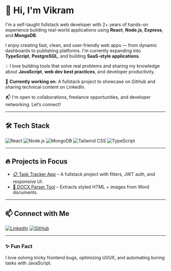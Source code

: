 # 👋 Hi, I'm Vikram

I'm a self-taught fullstack web developer with 2+ years of hands-on experience building real-world applications using **React**, **Node.js**, **Express**, and **MongoDB**.

I enjoy creating fast, clean, and user-friendly web apps — from dynamic dashboards to publishing platforms. I'm currently expanding into **TypeScript**, **PostgreSQL**, and building **SaaS-style applications**.

💡 I love building tools that solve real problems and sharing my knowledge about **JavaScript**, **web dev best practices**, and developer productivity.

🚀 **Currently working on**: A fullstack project to showcase on GitHub and sharing technical content on LinkedIn.

📬 I'm open to collaborations, freelance opportunities, and developer networking. Let’s connect!

---

## 🛠️ Tech Stack
![React](https://img.shields.io/badge/React-20232A?style=flat&logo=react&logoColor=61DAFB)
![Node.js](https://img.shields.io/badge/Node.js-339933?style=flat&logo=nodedotjs&logoColor=white)
![MongoDB](https://img.shields.io/badge/MongoDB-4EA94B?style=flat&logo=mongodb&logoColor=white)
![Tailwind CSS](https://img.shields.io/badge/Tailwind-06B6D4?style=flat&logo=tailwindcss&logoColor=white)
![TypeScript](https://img.shields.io/badge/TypeScript-007ACC?style=flat&logo=typescript&logoColor=white)

---

## 🔥 Projects in Focus
- [📋 Task Tracker App](https://github.com/vikramhegde07/task-tracker) – A fullstack project with filters, JWT auth, and responsive UI.
- [📄 DOCX Parser Tool](https://github.com/vikramhegde07/docx-parser) – Extracts styled HTML + images from Word documents.

---

## 📫 Connect with Me

[![LinkedIn](https://img.shields.io/badge/LinkedIn-blue?style=flat&logo=linkedin&logoColor=white)](https://linkedin.com/in/YOUR-LINKEDIN-ID)
[![GitHub](https://img.shields.io/badge/GitHub-100000?style=flat&logo=github&logoColor=white)](https://github.com/vikramhegde07)

---

### ✨ Fun Fact
I love solving tricky frontend bugs, optimizing UI/UX, and automating boring tasks with JavaScript.

